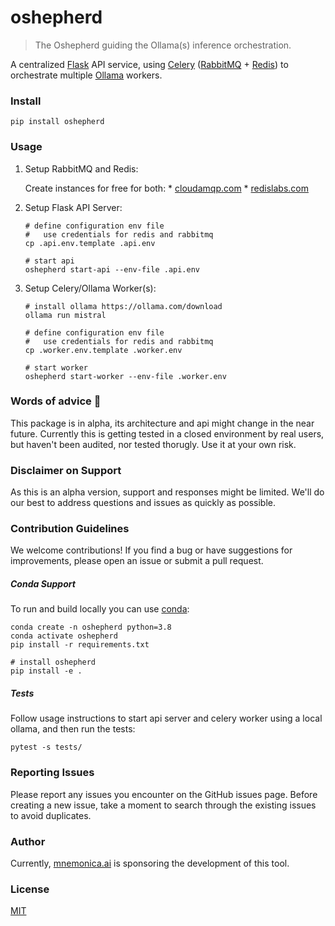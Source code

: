 # oshepherd

> The Oshepherd guiding the Ollama(s) inference orchestration.

A centralized [Flask](https://flask.palletsprojects.com) API service, using [Celery](https://docs.celeryq.dev) ([RabbitMQ](https://www.rabbitmq.com) + [Redis](https://redis.com)) to orchestrate multiple [Ollama](https://ollama.com) workers.

### Install

```
pip install oshepherd
```

### Usage

1. Setup RabbitMQ and Redis:

    Create instances for free for both:
        * [cloudamqp.com](https://www.cloudamqp.com)
        * [redislabs.com](https://app.redislabs.com)

2. Setup Flask API Server:

    ```
    # define configuration env file
    #   use credentials for redis and rabbitmq
    cp .api.env.template .api.env

    # start api
    oshepherd start-api --env-file .api.env
    ```

3. Setup Celery/Ollama Worker(s):

    ```
    # install ollama https://ollama.com/download
    ollama run mistral

    # define configuration env file
    #   use credentials for redis and rabbitmq
    cp .worker.env.template .worker.env

    # start worker
    oshepherd start-worker --env-file .worker.env
    ```

### Words of advice 🚨

This package is in alpha, its architecture and api might change in the near future. Currently this is getting tested in a closed environment by real users, but haven't been audited, nor tested thorugly. Use it at your own risk.

### Disclaimer on Support

As this is an alpha version, support and responses might be limited. We'll do our best to address questions and issues as quickly as possible.

### Contribution Guidelines

We welcome contributions! If you find a bug or have suggestions for improvements, please open an issue or submit a pull request.

##### Conda Support

To run and build locally you can use [conda](https://conda.io/projects/conda/en/latest/user-guide/install/index.html):

```
conda create -n oshepherd python=3.8
conda activate oshepherd
pip install -r requirements.txt

# install oshepherd
pip install -e .
```

##### Tests

Follow usage instructions to start api server and celery worker using a local ollama, and then run the tests:

```
pytest -s tests/
```

### Reporting Issues

Please report any issues you encounter on the GitHub issues page. Before creating a new issue, take a moment to search through the existing issues to avoid duplicates.

### Author

Currently, [mnemonica.ai](mnemonica.ai) is sponsoring the development of this tool.

### License

[MIT](LICENSE)
